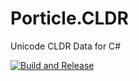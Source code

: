# Porticle.CLDR
Unicode CLDR Data for C#

[![Build and Release](https://github.com/Machibuse/Porticle.CLDR/actions/workflows/release.yaml/badge.svg)](https://github.com/Machibuse/Porticle.CLDR/actions/workflows/release.yaml)
